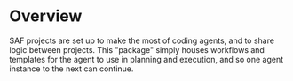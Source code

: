 # Overview

SAF projects are set up to make the most of coding agents, and to share logic between projects. This "package" simply houses workflows and templates for the agent to use in planning and execution, and so one agent instance to the next can continue.
